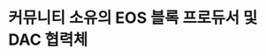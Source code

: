 커뮤니티 소유의 **EOS 블록 프로듀서** 및 **DAC 협력체**
==============================================================

<!--
[영상 보기](https://www.youtube.com/watch?v=PbQpAJOP6iA){: .btn.solid.light }
[더 알아보기]({% translate_link why-vote %}){: .btn.outline.light }
-->
